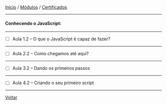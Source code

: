 [Início](https://github.com/Thalyalm/curso-javascript) / 
[Módulos](https://github.com/Thalyalm/curso-javascript/tree/master/modulos/readme.md) /
[Certificados](https://github.com/Thalyalm/curso-javascript/tree/master/certificados)

---

#### Conhecendo o JavaScript:

---

- [ ] Aula 1.2 – O que o JavaScript é capaz de fazer?

---

- [ ] Aula 2.2 – Como chegamos até aqui?

---

- [ ] Aula 3.2 – Dando os primeiros passos

---

- [ ] Aula 4.2 – Criando o seu primeiro script

---

[Voltar](/modulos/readme.md)